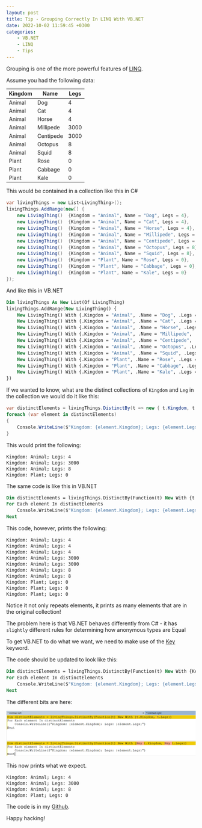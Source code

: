 ```yaml
---
layout: post
title: Tip - Grouping Correctly In LINQ With VB.NET
date: 2022-10-02 11:59:45 +0300
categories:
    - VB.NET
    - LINQ
    - Tips
---
```

Grouping is one of the more powerful features of [LINQ](https://learn.microsoft.com/en-us/dotnet/csharp/programming-guide/concepts/linq/).

Assume you had the following data:

| Kingdom        | Name           | Legs |
|----------------|----------------|------|
| Animal | Dog | 4 |
| Animal | Cat | 4 |
| Animal | Horse | 4 |
| Animal | Millipede | 3000 |
| Animal | Centipede | 3000 |
| Animal | Octopus | 8 |
| Animal | Squid | 8 |
| Plant | Rose | 0 |
| Plant | Cabbage | 0 |
| Plant | Kale | 0 |

This would be contained in a collection like this in C#

```csharp
var livingThings = new List<LivingThing>();
livingThings.AddRange(new[] {
    new LivingThing()  {Kingdom = "Animal", Name = "Dog", Legs = 4},
    new LivingThing()  {Kingdom = "Animal", Name = "Cat", Legs = 4},
    new LivingThing()  {Kingdom = "Animal", Name = "Horse", Legs = 4},
    new LivingThing()  {Kingdom = "Animal", Name = "Millipede", Legs = 3_000},
    new LivingThing()  {Kingdom = "Animal", Name = "Centipede", Legs = 3_000},
    new LivingThing()  {Kingdom = "Animal", Name = "Octopus", Legs = 8},
    new LivingThing()  {Kingdom = "Animal", Name = "Squid", Legs = 8},
    new LivingThing()  {Kingdom = "Plant", Name = "Rose", Legs = 0},
    new LivingThing()  {Kingdom = "Plant", Name = "Cabbage", Legs = 0},
    new LivingThing()  {Kingdom = "Plant", Name = "Kale", Legs = 0}
});
```

And like this in VB.NET

```vb
Dim livingThings As New List(Of LivingThing)
livingThings.AddRange(New LivingThing() {
    New LivingThing() With {.Kingdon = "Animal", .Name = "Dog", .Legs = 4},
    New LivingThing() With {.Kingdon = "Animal", .Name = "Cat", .Legs = 4},
    New LivingThing() With {.Kingdon = "Animal", .Name = "Horse", .Legs = 4},
    New LivingThing() With {.Kingdon = "Animal", .Name = "Millipede", .Legs = 3_000},
    New LivingThing() With {.Kingdon = "Animal", .Name = "Centipede", .Legs = 3_000},
    New LivingThing() With {.Kingdon = "Animal", .Name = "Octopus", .Legs = 8},
    New LivingThing() With {.Kingdon = "Animal", .Name = "Squid", .Legs = 8},
    New LivingThing() With {.Kingdon = "Plant", .Name = "Rose", .Legs = 0},
    New LivingThing() With {.Kingdon = "Plant", .Name = "Cabbage", .Legs = 0},
    New LivingThing() With {.Kingdon = "Plant", .Name = "Kale", .Legs = 0}
})
```

If we wanted to know, what are the distinct collections of `Kingdom` and `Leg` in the collection we would do it like this:

```csharp
var distinctElements = livingThings.DistinctBy(t => new { t.Kingdom, t.Legs });
foreach (var element in distinctElements)
{
    Console.WriteLine($"Kingdom: {element.Kingdom}; Legs: {element.Legs}");
}
```

This would print the following:

```plaintext
Kingdom: Animal; Legs: 4
Kingdom: Animal; Legs: 3000
Kingdom: Animal; Legs: 8
Kingdom: Plant; Legs: 0
```

The same code is like this in VB.NET

```vb
Dim distinctElements = livingThings.DistinctBy(Function(t) New With {t.Kingdom, t.Legs})
For Each element In distinctElements
    Console.WriteLine($"Kingdom: {element.Kingdom}; Legs: {element.Legs}")
Next
```

This code, however, prints the following:

```plaintext
Kingdom: Animal; Legs: 4
Kingdom: Animal; Legs: 4
Kingdom: Animal; Legs: 4
Kingdom: Animal; Legs: 3000
Kingdom: Animal; Legs: 3000
Kingdom: Animal; Legs: 8
Kingdom: Animal; Legs: 8
Kingdom: Plant; Legs: 0
Kingdom: Plant; Legs: 0
Kingdom: Plant; Legs: 0
```

Notice it not only repeats elements, it prints as many elements that are in the original collection!

The problem here is that VB.NET behaves differently from C# - it has `slightly` different rules for determining how anonymous types are Equal

To get VB.NET to do what we want, we need to make use of the [Key](https://learn.microsoft.com/en-us/dotnet/visual-basic/language-reference/modifiers/key?redirectedfrom=MSDN) keyword.

The code should be updated to look like this:


```vb
Dim distinctElements = livingThings.DistinctBy(Function(t) New With {Key t.Kingdom, Key t.Legs})
For Each element In distinctElements
    Console.WriteLine($"Kingdom: {element.Kingdom}; Legs: {element.Legs}")
Next
```

The different bits are here:

![](../images/2022/10/KeyDiff.png)

This now prints what we expect.

```plaintext
Kingdom: Animal; Legs: 4
Kingdom: Animal; Legs: 3000
Kingdom: Animal; Legs: 8
Kingdom: Plant; Legs: 0
```

The code is in my [Github](https://github.com/conradakunga/BlogCode/tree/master/2022-10-02%20-%20Grouping%20In%20VB.NET).

Happy hacking!